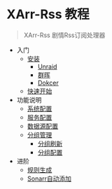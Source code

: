 # XArr-Rss 教程

> XArr-Rss 剧情Rss订阅处理器


* 入门
    * [安装](/zh-cn/install.md)
        * [Unraid](/zh-cn/install-unraid.md)
        * [群晖](/zh-cn/install-synology.md)
        * [Dokcer](/zh-cn/install-docker.md)
    * [快速开始](/zh-cn/quck-start.md)
* 功能说明
    * [系统配置](/zh-cn/system.md)
    * [服务配置](/zh-cn/service.md)
    * [数据源配置](/zh-cn/sources.md)
    * [分组管理](/zh-cn/group.md)
        * [分组刷新](/zh-cn/group-conf.md)
        * [分组配置](/zh-cn/group-conf.md)
* 进阶
    * [规则生成](/zh-cn/Docsify部署教程.md)
    * [Sonarr自动添加](/zh-cn/Docsify部署教程.md)